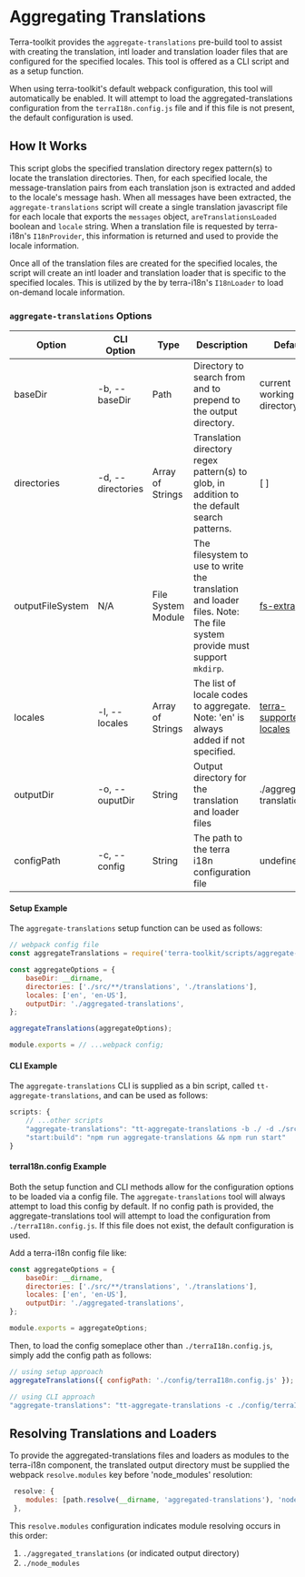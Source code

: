 # Aggregating Translations
Terra-toolkit provides the `aggregate-translations` pre-build tool to assist with creating the translation, intl loader and translation loader files that are configured for the specified locales. This tool is offered as a CLI script and as a setup function.

When using terra-toolkit's default webpack configuration, this tool will automatically be enabled. It will attempt to load the aggregated-translations configuration from the `terraI18n.config.js` file and if this file is not present, the default configuration is used.

## How It Works
This script globs the specified translation directory regex pattern(s) to locate the translation directories. Then,
for each specified locale, the message-translation pairs from each translation json is extracted and added to the locale's message hash. When all messages have been extracted, the `aggregate-translations` script will create a single translation javascript file for each locale that exports the `messages` object, `areTranslationsLoaded` boolean and `locale` string. When a translation file is requested by terra-i18n's `I18nProvider`, this information is returned and used to provide the locale information.

Once all of the translation files are created for the specified locales, the script will create an intl loader and translation loader that is specific to the specified locales. This is utilized by the by terra-i18n's `I18nLoader` to load on-demand locale information.

### `aggregate-translations` Options
| Option | CLI Option | Type | Description | Default |
|-|-|-|-|-|
| baseDir | -b, --baseDir | Path | Directory to search from and to prepend to the output directory. | current working directory |
| directories | -d, --directories | Array of Strings | Translation directory regex pattern(s) to glob, in addition to the default search patterns. | [ ] |
| outputFileSystem | N/A | File System Module | The filesystem to use to write the translation and loader files. Note: The file system provide must support `mkdirp`. | [fs-extra](https://www.npmjs.com/package/fs-extra) |
| locales  | -l, --locales | Array of Strings | The list of locale codes to aggregate. Note: 'en' is always added if not specified. | [terra-supported locales](https://github.com/cerner/terra-core/blob/master/packages/terra-i18n/src/i18nSupportedLocales.js) |
| outputDir | -o, --ouputDir | String | Output directory for the translation and loader files | ./aggregated-translations |
| configPath | -c, --config | String | The path to the terra i18n configuration file | undefined |

#### Setup Example
The `aggregate-translations` setup function can be used as follows:
```js
// webpack config file
const aggregateTranslations = require('terra-toolkit/scripts/aggregate-translations/aggregate-translations');

const aggregateOptions = {
    baseDir: __dirname,
    directories: ['./src/**/translations', './translations'],
    locales: ['en', 'en-US'],
    outputDir: './aggregated-translations',
};

aggregateTranslations(aggregateOptions);

module.exports = // ...webpack config;
```

#### CLI Example
The `aggregate-translations` CLI is supplied as a bin script, called `tt-aggregate-translations`, and can be used as follows:
```js
scripts: {
    // ...other scripts
    "aggregate-translations": "tt-aggregate-translations -b ./ -d ./src/**/translations -d ./translations -l ['en', 'es'] -o ./aggregated-translations",
    "start:build": "npm run aggregate-translations && npm run start"
}
```

#### terraI18n.config Example
Both the setup function and CLI methods allow for the configuration options to be loaded via a config file. The `aggregate-translations` tool will always attempt to load this config by default. If no config path is provided, the aggregate-translations tool will attempt to load the configuration from `./terraI18n.config.js`. If this file does not exist, the default configuration is used.

Add a terra-i18n config file like:
```js
const aggregateOptions = {
    baseDir: __dirname,
    directories: ['./src/**/translations', './translations'],
    locales: ['en', 'en-US'],
    outputDir: './aggregated-translations',
};

module.exports = aggregateOptions;
```

Then, to load the config someplace other than `./terraI18n.config.js`, simply add the config path as follows:
```js
// using setup approach
aggregateTranslations({ configPath: './config/terraI18n.config.js' });

// using CLI approach
"aggregate-translations": "tt-aggregate-translations -c ./config/terraI18n.config.js",
```

## Resolving Translations and Loaders
To provide the aggregated-translations files and loaders as modules to the terra-i18n component, the translated output directory must be supplied the webpack `resolve.modules` key before 'node_modules' resolution:
```js
 resolve: {
    modules: [path.resolve(__dirname, 'aggregated-translations'), 'node_modules'],
 },
```
This `resolve.modules` configuration indicates module resolving occurs in this order:
1. `./aggregated_translations` (or indicated output directory)
2. `./node_modules`
